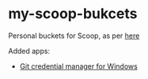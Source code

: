 # my-scoop-bukcets
Personal buckets for Scoop, as per [here](https://github.com/lukesampson/scoop/wiki/Buckets)

Added apps:

* [Git credential manager for Windows](https://github.com/Microsoft/Git-Credential-Manager-for-Windows)
